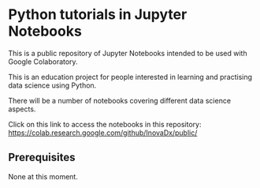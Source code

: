 # Python tutorials in Jupyter Notebooks
This is a public repository of Jupyter Notebooks intended to be used with Google Colaboratory.

This is an education project for people interested in learning and practising data science using Python.

There will be a number of notebooks covering different data science aspects.

Click on this link to access the notebooks in this repository:
https://colab.research.google.com/github/InovaDx/public/

## Prerequisites
None at this moment.
